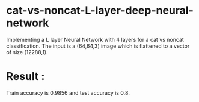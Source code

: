 # cat-vs-noncat-L-layer-deep-neural-network

Implementing a L layer Neural Network with 4 layers for a cat vs noncat classification. The input is a (64,64,3) image which is flattened to a vector of size (12288,1). 

# Result : 

Train accuracy is 0.9856 and test accuracy is 0.8. 
